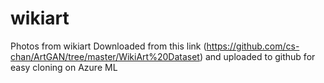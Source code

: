 # wikiart
Photos from wikiart
Downloaded from this link (https://github.com/cs-chan/ArtGAN/tree/master/WikiArt%20Dataset) and uploaded to github for easy cloning on Azure ML 
